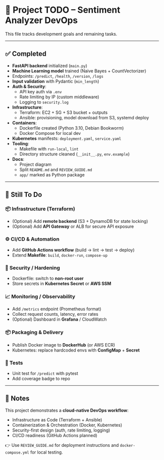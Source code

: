 # 🧠 Project TODO – Sentiment Analyzer DevOps

This file tracks development goals and remaining tasks.

---

## ✅ Completed

- **FastAPI backend** initialized (`main.py`)
- **Machine Learning model** trained (Naive Bayes + CountVectorizer)
- Endpoints: `/predict`, `/health`, `/version`, `/logs`
- **Input validation** with Pydantic (`min_length`)
- **Auth & Security**:
  - API key auth via `.env`
  - Rate limiting by IP (custom middleware)
  - Logging to `security.log`
- **Infrastructure**:
  - Terraform: EC2 + SG + S3 bucket + outputs
  - Ansible: provisioning, model download from S3, systemd deploy
- **Containers**:
  - Dockerfile created (Python 3.10, Debian Bookworm)
  - Docker Compose for local dev
- **Kubernetes** manifests: `deployment.yaml`, `service.yaml`
- **Tooling**:
  - Makefile with `run-local`, `lint`
  - Directory structure cleaned (`__init__.py`, `env.example`)
- **Docs**:
  - Project diagram
  - Split `README.md` and `REVIEW_GUIDE.md`
  - `app/` marked as Python package

---

## 🔧 Still To Do

### 📦 Infrastructure (Terraform)
- (Optional) Add **remote backend** (S3 + DynamoDB for state locking)
- (Optional) Add **API Gateway** or ALB for secure API exposure

### ⚙️ CI/CD & Automation
- Add **GitHub Actions workflow** (build → lint → test → deploy)
- Extend **Makefile**: `build`, `docker-run`, `compose-up`

### 🔐 Security / Hardening
- Dockerfile: switch to **non-root user**
- Store secrets in **Kubernetes Secret** or **AWS SSM**

### 📈 Monitoring / Observability
- Add `/metrics` endpoint (Prometheus format)
- Collect request counts, latency, error rates
- (Optional) Dashboard in **Grafana** / CloudWatch

### 📦 Packaging & Delivery
- Publish Docker image to **DockerHub** (or AWS ECR)
- Kubernetes: replace hardcoded envs with **ConfigMap** + **Secret**

### 🧪 Tests
- Unit test for `/predict` with pytest
- Add coverage badge to repo

---

## 📝 Notes

This project demonstrates a **cloud-native DevOps workflow**:  
- Infrastructure as Code (Terraform + Ansible)  
- Containerization & Orchestration (Docker, Kubernetes)  
- Security-first design (auth, rate limiting, logging)  
- CI/CD readiness (GitHub Actions planned)  

👉 Use `REVIEW_GUIDE.md` for deployment instructions and `docker-compose.yml` for local testing.
